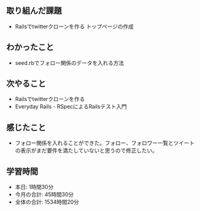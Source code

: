 ## 取り組んだ課題
- Railsでtwitterクローンを作る トップページの作成
## わかったこと
- seed.rbでフォロー関係のデータを入れる方法
## 次やること
- Railsでtwitterクローンを作る
- Everyday Rails - RSpecによるRailsテスト入門
## 感じたこと
- フォロー関係を入れることができた。フォロー、フォロワー一覧とツイートの表示がまだ要件を満たしていないと思うので修正したい。
## 学習時間
- 本日: 1時間30分
- 今月の合計: 45時間30分
- 全体の合計: 1534時間20分
